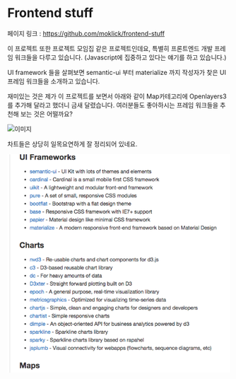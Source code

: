 # Frontend stuff

페이지 링크 : https://github.com/moklick/frontend-stuff

이 프로젝트 또한 프로젝트 모임집 같은 프로젝트인데요, 특별히 프론트엔드 개발 프레임 워크들을 다루고 있습니다.
(Javascript에 집중하고 있다는 얘기를 하고 있습니다.)

UI framework 들을 살펴보면 semantic-ui 부터 materialize 까지 작성자가 찾은 UI 프레임 워크들을 소개하고 있습니다.

재미있는 것은 제가 이 프로젝트를 보면서 아래와 같이 Map카테고리에 Openlayers3를 추가해 달라고 했더니 금새 달렸습니다.
여러분들도 좋아하시는 프레임 워크들을 추천해 보는 것은 어떨까요?

![이미지](../img/ )

차트들은 상당히 일목요연하게 잘 정리되어 있네요.

![이미지](../img/004-15-2.png)
